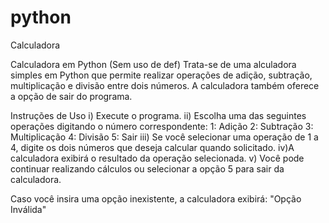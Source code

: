 # python
Calculadora 

Calculadora em Python (Sem uso de def)
Trata-se de uma alculadora simples em Python que permite realizar operações de adição, subtração, multiplicação e divisão entre dois números.
A calculadora também oferece a opção de sair do programa.

Instruções de Uso
i) Execute o programa.
ii) Escolha uma das seguintes operações digitando o número correspondente:
1: Adição
2: Subtração
3: Multiplicação
4: Divisão
5: Sair
iii) Se você selecionar uma operação de 1 a 4, digite os dois números que deseja calcular quando solicitado.
iv)A calculadora exibirá o resultado da operação selecionada.
v) Você pode continuar realizando cálculos ou selecionar a opção 5 para sair da calculadora.

Caso você insira uma opção inexistente, a calculadora exibirá: "Opção Inválida"
